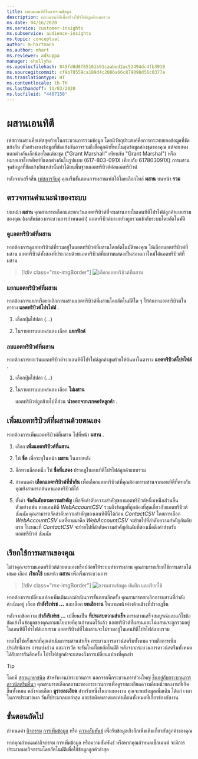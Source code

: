 ```yaml
---
title: ผสานเอนทิตีในการรวมข้อมูล
description: ผสานเอนทิตีเพื่อสร้างโปรไฟล์ลูกค้าแบบรวม
ms.date: 04/16/2020
ms.service: customer-insights
ms.subservice: audience-insights
ms.topic: conceptual
author: m-hartmann
ms.author: mhart
ms.reviewer: adkuppa
manager: shellyha
ms.openlocfilehash: 045fd8d8f65161b91caabed2ac52494dc4fb3910
ms.sourcegitcommit: cf9b78559ca189d4c2086a66c879098d56c0377a
ms.translationtype: HT
ms.contentlocale: th-TH
ms.lasthandoff: 11/03/2020
ms.locfileid: "4407158"
---
```

# <a name="merge-entities"></a>ผสานเอนทิตี

เฟสการผสานคือเฟสสุดท้ายในกระบวนการรวมข้อมูล โดยมีวัตถุประสงค์คือการกระทบยอดข้อมูลที่ขัดแย้งกัน ตัวอย่างของข้อมูลที่ขัดแย้งกันอาจรวมถึงชื่อลูกค้าที่พบในชุดข้อมูลสองชุดของคุณ แต่จะแสดงแตกต่างกันเล็กน้อยในแต่ละชุด ("Grant Marshall" เทียบกับ "Grant Marshal") หรือหมายเลขโทรศัพท์ที่แตกต่างกันในรูปแบบ (617-803-091X เทียบกับ 617803091X) การผสานจุดข้อมูลที่ขัดแย้งกันเหล่านั้นทำได้บนพื้นฐานแอตทริบิวต์ต่อแอตทริบิวต์

หลังจากเสร็จสิ้น [เฟสการจับคู่](match-entities.md) คุณเริ่มขั้นตอนการผสานเฟสได้โดยเลือกไทล์ **ผสาน** บนหน้า **รวม**

## <a name="review-system-recommendations"></a>ตรวจทานคำแนะนำของระบบ        

บนหน้า **ผสาน** คุณสามารถเลือกและยกเว้นแอตทริบิวต์ที่จะผสานภายในเอนทิตีโปรไฟล์ลูกค้าแบบรวมของคุณ (ผลลัพธ์ของกระบวนการกำหนดค่า) แอตทริบิวต์บางอย่างถูกรวมเข้ากับระบบโดยอัตโนมัติ

### <a name="view-merged-attributes"></a>ดูแอตทริบิวต์ที่ผสาน

หากต้องการดูแอททริบิวต์ที่รวมอยู่ในแอตทริบิวต์ที่ผสานโดยอัตโนมัติของคุณ ให้เลือกแอตทริบิวต์ที่ผสาน แอตทริบิวต์ทั้งสองที่ประกอบด้วยแอตทริบิวต์ที่ผสานแสดงเป็นสองแถวใหม่ใต้แอตทริบิวต์ที่ผสาน

> [!div class="mx-imgBorder"]
> ![เลือกแอตทริบิวต์ที่ผสาน](media/configure-data-merge-profile-attributes.png "เลือกแอตทริบิวต์ที่ผสาน")

### <a name="separate-merged-attributes"></a>แยกแอตทริบิวต์ที่ผสาน

หากต้องการแยกหรือยกเลิกการผสานแอตทริบิวต์ที่ผสานโดยอัตโนมัติใด ๆ ให้ค้นหาแอตทริบิวต์ในตาราง **แอตทริบิวต์โปรไฟล์** .

1. เลือกปุ่มไข่ปลา (...)
  
2. ในรายการแบบหล่นลง เลือก **แยกฟิลด์**

### <a name="remove-merged-attributes"></a>ลบแอตทริบิวต์ที่ผสาน

หากต้องการยกเว้นแอตทริบิวต์จากเอนทิตีโปรไฟล์ลูกค้าสุดท้ายให้ค้นหาในตาราง **แอตทริบิวต์โปรไฟล์** .

1. เลือกปุ่มไข่ปลา (...)
  
2. ในรายการแบบหล่นลง เลือก **ไม่ผสาน**

   แอตทริบิวต์ถูกย้ายไปที่ส่วน **นำออกจากเรกคอร์ดลูกค้า** .

## <a name="manually-add-a-merged-attribute"></a>เพิ่มแอตทริบิวต์ที่ผสานด้วยตนเอง

หากต้องการเพิ่มแอตทริบิวต์ที่ผสาน ไปที่หน้า **ผสาน** .

1. เลือก **เพิ่มแอตทริบิวต์ที่ผสาน**.

2. ให้ **ชื่อ** เพื่อระบุในหน้า **ผสาน** ในภายหลัง

3. อีกทางเลือกหนึ่ง ให้ **ชื่อที่แสดง** ปรากฏในเอนทิตีโปรไฟล์ลูกค้าแบบรวม

4. กำหนดค่า **เลือกแอตทริบิวต์ที่ซ้ำกัน** เพื่อเลือกแอตทริบิวต์ที่คุณต้องการผสานจากเอนทิตีที่ตรงกัน คุณยังสามารถค้นหาแอตทริบิวต์ได้

5. ตั้งค่า **จัดอันดับตามความสำคัญ** เพื่อจัดลำดับความสำคัญของแอตทริบิวต์หนึ่งเหนือส่วนอื่น ตัวอย่างเช่น หากเอนทิตี *WebAccountCSV* รวมถึงข้อมูลที่ถูกต้องที่สุดเกี่ยวกับแอตทริบิวต์ *ชื่อเต็ม* คุณสามารถจัดลำดับความสำคัญของเอนทิตีนี้ได้ก่อน *ContactCSV* โดยการเลือก *WebAccountCSV* ผลที่ตามมาคือ *WebAccountCSV* จะย้ายไปที่ลำดับความสำคัญอันดับแรก ในขณะที่ *ContactCSV* จะย้ายไปที่ลำดับความสำคัญอันดับที่สองเมื่อดึงค่าสำหรับแอตทริบิวต์ *ชื่อเต็ม*

## <a name="run-your-merge"></a>เรียกใช้การผสานของคุณ

ไม่ว่าคุณจะรวมแอตทริบิวต์ด้วยตนเองหรือปล่อยให้ระบบทำการผสาน คุณสามารถเรียกใช้การผสานได้เสมอ เลือก **เรียกใช้** บนหน้า **ผสาน** เพื่อเริ่มกระบวนการ

> [!div class="mx-imgBorder"]
> ![การผสานข้อมูล บันทึก และเรียกใช้](media/configure-data-merge-save-run.png "การผสานข้อมูล บันทึก และเรียกใช้")

หากต้องการเปลี่ยนแปลงเพิ่มเติมและดำเนินการขั้นตอนอีกครั้ง คุณสามารถยกเลิกการผสานที่กำลังดำเนินอยู่ เลือก **กำลังรีเฟรช ...** และเลือก **ยกเลิกงาน** ในบานหน้าต่างด้านข้างที่ปรากฏขึ้น

หลังจากข้อความ **กำลังรีเฟรช ...** เปลี่ยนเป็น **ที่ประสบความสำเร็จ** การผสานเสร็จสมบูรณ์และแก้ไขข้อขัดแย้งในข้อมูลของคุณตามนโยบายที่คุณกำหนดไว้แล้ว แอตทริบิวต์ที่ผสานและไม่ผสานจะถูกรวมอยู่ในเอนทิตีโปรไฟล์แบบรวม แอตทริบิวต์ที่ไม่ผสานจะไม่รวมอยู่ในเอนทิตีโปรไฟล์แบบรวม

หากไม่ใช่ครั้งแรกที่คุณดำเนินการผสานสำเร็จ กระบวนการดาวน์สตรีมทั้งหมด รวมถึงการเพิ่มประสิทธิภาพ การแบ่งส่วน และการวัด จะรันใหม่โดยอัตโนมัติ หลังจากกระบวนการดาวน์สตรีมทั้งหมดได้รับการรันอีกครั้ง โปรไฟล์ลูกค้าจะแสดงถึงการเปลี่ยนแปลงที่คุณทำ

> [!TIP]
> โดยมี [สถานะหกชนิด](system.md#status-types) สำหรับงาน/กระบวนการ นอกจากนี้กระบวนการส่วนใหญ่ [ขึ้นอยู่กับกระบวนการดาวน์สตรีมอื่นๆ](system.md#refresh-policies) คุณสามารถเลือกสถานะของกระบวนการเพื่อดูรายละเอียดความคืบหน้าของงานที่เกิดขึ้นทั้งหมด หลังจากเลือก **ดูรายละเอียด** สำหรับหนึ่งในงานของงาน คุณจะพบข้อมูลเพิ่มเติม ได้แก่ เวลาในการประมวลผล วันที่ประมวลผลล่าสุด และข้อผิดพลาดและคำเตือนทั้งหมดที่เกี่ยวข้องกับงาน

## <a name="next-step"></a>ขั้นตอนถัดไป

กำหนดค่า [กิจกรรม](activities.md) [การเพิ่มข้อมูล](enrichment-microsoft-graph.md) หรือ [ความสัมพันธ์](relationships.md) เพื่อรับข้อมูลเชิงลึกเพิ่มเติมเกี่ยวกับลูกค้าของคุณ

หากคุณกำหนดค่ากิจกรรม การเพิ่มข้อมูล หรือความสัมพันธ์ หรือหากคุณกำหนดเซ็กเมนต์ จะมีการประมวลผลกิจกรรมโดยอัตโนมัติเพื่อใช้ข้อมูลลูกค้าล่าสุด


